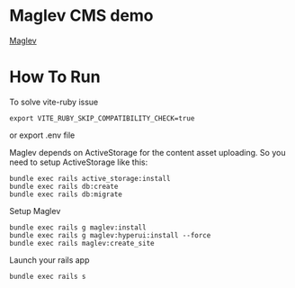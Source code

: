# Maglev CMS demo

[Maglev](https://docs.maglev.dev/)

# How To Run

To solve vite-ruby issue

```
export VITE_RUBY_SKIP_COMPATIBILITY_CHECK=true
```
or export .env file

Maglev depends on ActiveStorage for the content asset uploading. So you need to setup ActiveStorage like this:

```
bundle exec rails active_storage:install
bundle exec rails db:create
bundle exec rails db:migrate
```

Setup Maglev

```
bundle exec rails g maglev:install
bundle exec rails g maglev:hyperui:install --force
bundle exec rails maglev:create_site
```

Launch your rails app

```
bundle exec rails s
```
